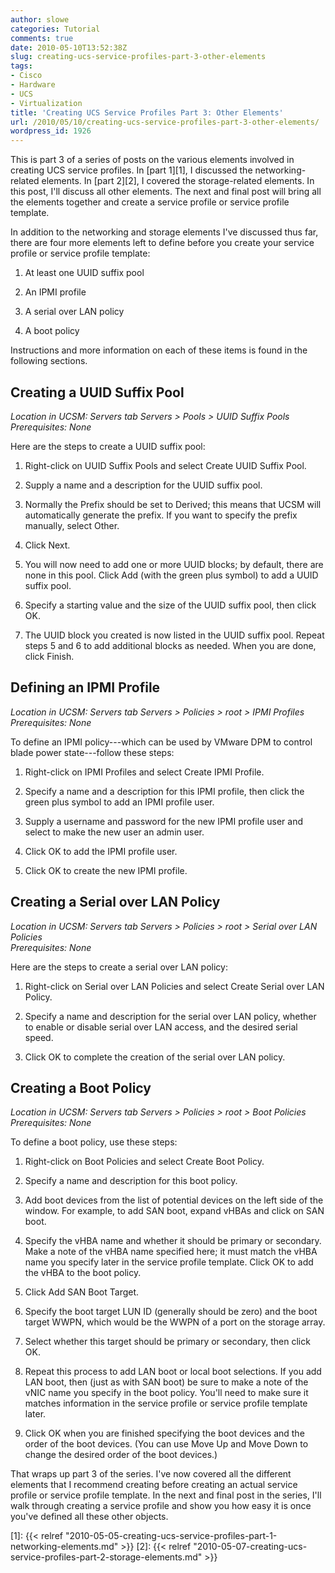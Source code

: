 ```yaml
---
author: slowe
categories: Tutorial
comments: true
date: 2010-05-10T13:52:38Z
slug: creating-ucs-service-profiles-part-3-other-elements
tags:
- Cisco
- Hardware
- UCS
- Virtualization
title: 'Creating UCS Service Profiles Part 3: Other Elements'
url: /2010/05/10/creating-ucs-service-profiles-part-3-other-elements/
wordpress_id: 1926
---
```


This is part 3 of a series of posts on the various elements involved in creating UCS service profiles. In [part 1][1], I discussed the networking-related elements. In [part 2][2], I covered the storage-related elements. In this post, I'll discuss all other elements. The next and final post will bring all the elements together and create a service profile or service profile template.

In addition to the networking and storage elements I've discussed thus far, there are four more elements left to define before you create your service profile or service profile template:

1. At least one UUID suffix pool

2. An IPMI profile

3. A serial over LAN policy

4. A boot policy

Instructions and more information on each of these items is found in the following sections.

## Creating a UUID Suffix Pool

_Location in UCSM: Servers tab  Servers > Pools > UUID Suffix Pools_  
_Prerequisites: None_

Here are the steps to create a UUID suffix pool:

1. Right-click on UUID Suffix Pools and select Create UUID Suffix Pool.

2. Supply a name and a description for the UUID suffix pool.

3. Normally the Prefix should be set to Derived; this means that UCSM will automatically generate the prefix. If you want to specify the prefix manually, select Other.

4. Click Next.

5. You will now need to add one or more UUID blocks; by default, there are none in this pool. Click Add (with the green plus symbol) to add a UUID suffix pool.

6. Specify a starting value and the size of the UUID suffix pool, then click OK.

7. The UUID block you created is now listed in the UUID suffix pool. Repeat steps 5 and 6 to add additional blocks as needed. When you are done, click Finish.

## Defining an IPMI Profile

_Location in UCSM: Servers tab  Servers > Policies > root > IPMI Profiles_  
_Prerequisites: None_

To define an IPMI policy---which can be used by VMware DPM to control blade power state---follow these steps:

1. Right-click on IPMI Profiles and select Create IPMI Profile.

2. Specify a name and a description for this IPMI profile, then click the green plus symbol to add an IPMI profile user.

3. Supply a username and password for the new IPMI profile user and select to make the new user an admin user.

4. Click OK to add the IPMI profile user.

5. Click OK to create the new IPMI profile.

## Creating a Serial over LAN Policy

_Location in UCSM: Servers tab  Servers > Policies > root > Serial over LAN Policies_  
_Prerequisites: None_

Here are the steps to create a serial over LAN policy:

1. Right-click on Serial over LAN Policies and select Create Serial over LAN Policy.

2. Specify a name and description for the serial over LAN policy, whether to enable or disable serial over LAN access, and the desired serial speed.

3. Click OK to complete the creation of the serial over LAN policy.

## Creating a Boot Policy

_Location in UCSM: Servers tab  Servers > Policies > root > Boot Policies_  
_Prerequisites: None_

To define a boot policy, use these steps:

1. Right-click on Boot Policies and select Create Boot Policy.

2. Specify a name and description for this boot policy.

3. Add boot devices from the list of potential devices on the left side of the window. For example, to add SAN boot, expand vHBAs and click on SAN boot.

4. Specify the vHBA name and whether it should be primary or secondary. Make a note of the vHBA name specified here; it must match the vHBA name you specify later in the service profile template. Click OK to add the vHBA to the boot policy.

5. Click Add SAN Boot Target.

6. Specify the boot target LUN ID (generally should be zero) and the boot target WWPN, which would be the WWPN of a port on the storage array.

7. Select whether this target should be primary or secondary, then click OK.

8. Repeat this process to add LAN boot or local boot selections. If you add LAN boot, then (just as with SAN boot) be sure to make a note of the vNIC name you specify in the boot policy. You'll need to make sure it matches information in the service profile or service profile template later.

9. Click OK when you are finished specifying the boot devices and the order of the boot devices. (You can use Move Up and Move Down to change the desired order of the boot devices.)

That wraps up part 3 of the series. I've now covered all the different elements that I recommend creating before creating an actual service profile or service profile template. In the next and final post in the series, I'll walk through creating a service profile and show you how easy it is once you've defined all these other objects.

[1]: {{< relref "2010-05-05-creating-ucs-service-profiles-part-1-networking-elements.md" >}}
[2]: {{< relref "2010-05-07-creating-ucs-service-profiles-part-2-storage-elements.md" >}}
